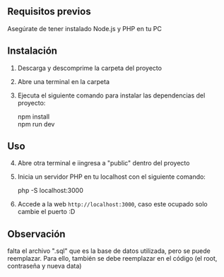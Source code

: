## Requisitos previos

Asegúrate de tener instalado Node.js y PHP en tu PC

## Instalación

1. Descarga y descomprime la carpeta del proyecto

2. Abre una terminal en la carpeta

3. Ejecuta el siguiente comando para instalar las dependencias del proyecto:

   npm install  
   npm run dev

## Uso

4. Abre otra terminal e iingresa a "public" dentro del proyecto

5. Inicia un servidor PHP en tu localhost con el siguiente comando:

   php -S localhost:3000

6. Accede a la web  `http://localhost:3000`, caso este ocupado solo cambie el puerto :D

## Observación

falta el archivo ".sql" que es la base de datos utilizada, pero se puede reemplazar. Para ello, también se debe reemplazar en el código (el root, contraseña y nueva data)


